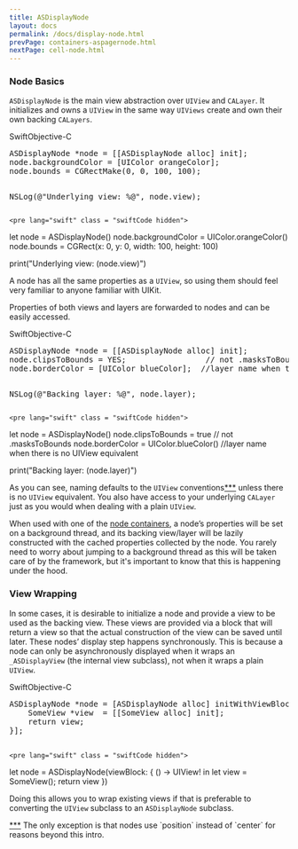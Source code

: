 ```yaml
---
title: ASDisplayNode
layout: docs
permalink: /docs/display-node.html
prevPage: containers-aspagernode.html
nextPage: cell-node.html
---
```


### Node Basics

`ASDisplayNode` is the main view abstraction over `UIView` and `CALayer`.  It initializes and owns a `UIView` in the same way `UIViews` create and own their own backing `CALayers`.

<div class = "highlight-group">
<span class="language-toggle"><a data-lang="swift" class="swiftButton">Swift</a><a data-lang="objective-c" class = "active objcButton">Objective-C</a></span>

<div class = "code">
	<pre lang="objc" class="objcCode">
ASDisplayNode *node = [[ASDisplayNode alloc] init];
node.backgroundColor = [UIColor orangeColor];
node.bounds = CGRectMake(0, 0, 100, 100);

NSLog(@"Underlying view: %@", node.view);
	</pre>

	<pre lang="swift" class = "swiftCode hidden">
let node = ASDisplayNode()
node.backgroundColor = UIColor.orangeColor()
node.bounds = CGRect(x: 0, y: 0, width: 100, height: 100)

print("Underlying view: \(node.view)")
	</pre>
</div>
</div>

A node has all the same properties as a `UIView`, so using them should feel very familiar to anyone familiar with UIKit.

Properties of both views and layers are forwarded to nodes and can be easily accessed.

<div class = "highlight-group">
<span class="language-toggle"><a data-lang="swift" class="swiftButton">Swift</a><a data-lang="objective-c" class = "active objcButton">Objective-C</a></span>

<div class = "code">
	<pre lang="objc" class="objcCode">
ASDisplayNode *node = [[ASDisplayNode alloc] init];
node.clipsToBounds = YES;				  // not .masksToBounds
node.borderColor = [UIColor blueColor];  //layer name when there is no UIView equivalent

NSLog(@"Backing layer: %@", node.layer);
	</pre>

	<pre lang="swift" class = "swiftCode hidden">
let node = ASDisplayNode()
node.clipsToBounds = true			     // not .masksToBounds
node.borderColor = UIColor.blueColor()  //layer name when there is no UIView equivalent

print("Backing layer: \(node.layer)")
	</pre>
</div>
</div>

As you can see, naming defaults to the `UIView` conventions<a href = "/docs/display-node.html#addendum">***</a> unless there is no `UIView` equivalent.  You also have access to your underlying `CALayer` just as you would when dealing with a plain `UIView`.

When used with one of the <a href = "/docs/getting-started.html#node-containers">node containers</a>, a node’s properties will be set on a background thread, and its backing view/layer will be lazily constructed with the cached properties collected by the node.  You rarely need to worry about jumping to a background thread as this will be taken care of by the framework, but it's important to know that this is happening under the hood.

### View Wrapping

In some cases, it is desirable to initialize a node and provide a view to be used as the backing view.  These views are provided via a block that will return a view so that the actual construction of the view can be saved until later.  These nodes’ display step happens synchronously.  This is because a node can only be asynchronously displayed when it wraps an `_ASDisplayView` (the internal view subclass), not when it wraps a plain `UIView`.

<div class = "highlight-group">
<span class="language-toggle"><a data-lang="swift" class="swiftButton">Swift</a><a data-lang="objective-c" class = "active objcButton">Objective-C</a></span>

<div class = "code">
	<pre lang="objc" class="objcCode">
ASDisplayNode *node = [ASDisplayNode alloc] initWithViewBlock:^{
	SomeView *view  = [[SomeView alloc] init];
	return view;
}];
	</pre>

	<pre lang="swift" class = "swiftCode hidden">
let node = ASDisplayNode(viewBlock: { () -> UIView! in
    let view = SomeView();
    return view
})
	</pre>
</div>
</div>

Doing this allows you to wrap existing views if that is preferable to converting the `UIView` subclass to an `ASDisplayNode` subclass.

<div class = "note" id = "addendum">
	<a href = "/docs/display-node.html#addendum">***</a> The only exception is that nodes use `position` instead of `center` for reasons beyond this intro.
</div>
